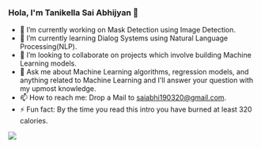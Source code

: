 ### Hola, I'm Tanikella Sai Abhijyan 👋

- 🔭 I’m currently working on Mask Detection using Image Detection.
- 🌱 I’m currently learning Dialog Systems using Natural Language Processing(NLP).
- 👯 I’m looking to collaborate on projects which involve building Machine Learning models.
- 💬 Ask me about Machine Learning algorithms, regression models, and anything related to Machine Learning and I'll answer your question with my upmost knowledge.
- 📫 How to reach me: Drop a Mail to saiabhi190320@gmail.com.
- ⚡ Fun fact: By the time you read this intro you have burned at least 320 calories.

<img src="https://github-readme-stats.vercel.app/api?username=SaiAbhijyan&show_icons=true&title_color=fff&icon_color=151515&text_color=151515&bg_color=16A085">

